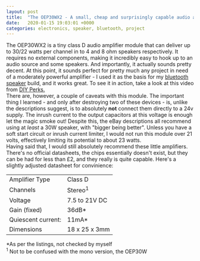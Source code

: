 ```yaml
---
layout: post
title:  "The OEP30WX2 - A small, cheap and surprisingly capable audio amplifier"
date:   2020-01-15 19:03:01 +0000
categories: electronics, speaker, bluetooth, project
---
```


The OEP30WX2 is a tiny class D audio amplifier module that can deliver up to 30/22 watts per channel in to 4 and 8 ohm speakers respectively. It requires no external components, making it incredibly easy to hook up to an audio source and some speakers. And importantly, it actually sounds pretty decent. At this point, it sounds perfect for pretty much any project in need of a moderately powerful amplifier - I used it as the basis for my [bluetooth speaker](https://wwww.unsubtlenerd.github.io) build, and it works great. To see it in action, take a look at this video from [DIY Perks.](https://www.youtube.com/watch?v=a43LXqRwQC8)  
There are, however, a couple of caveats with this module. The important thing I learned - and only after destroying two of these devices - is, unlike the descriptions suggest, is to absolutely **not** connect them directly to a 24v supply. The inrush current to the output capacitors at this voltage is enough let the magic smoke out! Despite this, the eBay descriptions all recommend using at *least* a 30W speaker, with "bigger being better". Unless you have a soft start circuit or inrush current limiter, I would not run this module over 21 volts, effectively limiting its potential to about 23 watts.   
Having said that, I would still absolutely recommend these little amplifiers. There's no official datasheets, the chips essentially doesn't exist, but they can be had for less than £2, and they really is quite capable. Here's a slightly adjusted datasheet for convinience:  

<table>
	<tr>
		<td>Amplifier Type</td>
		<td>Class D</td>
	</tr>
		<td>Channels</td>
		<td>Stereo<sup>1</sup></td>
	<tr>
		<td>Voltage</td>
		<td>7.5 to 21V DC</td>
	</tr>
	<tr>
		<td>Gain (fixed)</td>
		<td>36dB*</td>
	</tr>
	<tr>
		<td>Quiescent current:</td>
		<td>11mA*</td>
	</tr>
	<tr>
		<td>Dimensions</td>
		<td>18 x 25 x 3mm</td>
	</tr>
</table>

*As per the listings, not checked by myself  
<sup>1</sup> Not to be confused with the mono version, the OEP30W


 





